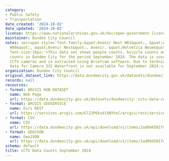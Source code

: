 ```yaml
---
category:
- Public Safety
- Transportation
date_created: '2024-10-02'
date_updated: '2024-10-02'
license: https://www.nationalarchives.gov.uk/doc/open-government-licence/version/3/
maintainer: Dundee City Council
notes: <p><span style='font-family:&quot;Avenir Next W01&quot;, &quot;Avenir Next
  W00&quot;, &quot;Avenir Next&quot;, Avenir, &quot;Helvetica Neue&quot;, sans-serif;
  font-size:16px;'>This data set shows people counts, bicycle counts and road vehicle
  counts in Dundee City for the period September 2024. The data is sourced from Dundee's
  CCTV cameras and is extracted using Briefcam software. Due to technical issues,
  data for Camera 332 Waterfront is not available for September 2024.</span></p>
organization: Dundee City Council
original_dataset_link: https://data.dundeecity.gov.uk/datasets/dundeecity::cctv-data-counts-september-2024
records: null
resources:
- format: ARCGIS HUB DATASET
  name: Web Page
  url: https://data.dundeecity.gov.uk/datasets/dundeecity::cctv-data-counts-september-2024
- format: ARCGIS GEOSERVICE
  name: Esri REST
  url: https://services.arcgis.com/GlZ1P6ksdiXNYhvC/arcgis/rest/services/CCTV_Data_Counts_September_2024/FeatureServer/0
- format: CSV
  name: CSV
  url: https://data.dundeecity.gov.uk/api/download/v1/items/2ad094501fde4c3bb36c60e56b7dd158/csv?layers=0
- format: GEOJSON
  name: GeoJSON
  url: https://data.dundeecity.gov.uk/api/download/v1/items/2ad094501fde4c3bb36c60e56b7dd158/geojson?layers=0
schema: default
title: CCTV Data Counts September 2024
---
```

